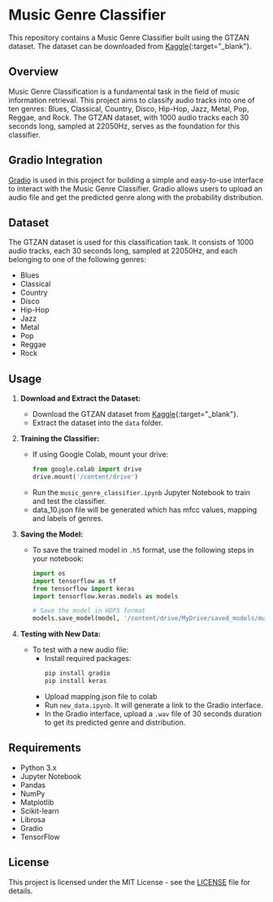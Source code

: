 # Music Genre Classifier

This repository contains a Music Genre Classifier built using the GTZAN dataset. The dataset can be downloaded from [Kaggle](https://www.kaggle.com/datasets/andradaolteanu/gtzan-dataset-music-genre-classification?resource=download){:target="_blank"}.

## Overview
Music Genre Classification is a fundamental task in the field of music information retrieval. This project aims to classify audio tracks into one of ten genres: Blues, Classical, Country, Disco, Hip-Hop, Jazz, Metal, Pop, Reggae, and Rock. The GTZAN dataset, with 1000 audio tracks each 30 seconds long, sampled at 22050Hz, serves as the foundation for this classifier.

## Gradio Integration
[Gradio](https://www.gradio.app/) is used in this project for building a simple and easy-to-use interface to interact with the Music Genre Classifier. Gradio allows users to upload an audio file and get the predicted genre along with the probability distribution.

## Dataset
The GTZAN dataset is used for this classification task. It consists of 1000 audio tracks, each 30 seconds long, sampled at 22050Hz, and each belonging to one of the following genres:

- Blues
- Classical
- Country
- Disco
- Hip-Hop
- Jazz
- Metal
- Pop
- Reggae
- Rock

## Usage
1. **Download and Extract the Dataset:**
   - Download the GTZAN dataset from [Kaggle](https://www.kaggle.com/datasets/andradaolteanu/gtzan-dataset-music-genre-classification?resource=download){:target="_blank"}.
   - Extract the dataset into the `data` folder.

2. **Training the Classifier:**
   - If using Google Colab, mount your drive:
     ```python
     from google.colab import drive
     drive.mount('/content/drive')
     ```
   - Run the `music_genre_classifier.ipynb` Jupyter Notebook to train and test the classifier.
   - data_10.json file will be generated which has mfcc values, mapping and labels of genres.

3. **Saving the Model:**
   - To save the trained model in `.h5` format, use the following steps in your notebook:
     ```python
     import os
     import tensorflow as tf
     from tensorflow import keras
     import tensorflow.keras.models as models

     # Save the model in HDF5 format
     models.save_model(model, '/content/drive/MyDrive/saved_models/music_cnn.h5')
     ```

4. **Testing with New Data:**
   - To test with a new audio file:
     - Install required packages:
       ```bash
       pip install gradio
       pip install keras
       ```
     - Upload mapping.json file to colab
     - Run `new_data.ipynb`. It will generate a link to the Gradio interface.
     - In the Gradio interface, upload a `.wav` file of 30 seconds duration to get its predicted genre and distribution.

## Requirements
- Python 3.x
- Jupyter Notebook
- Pandas
- NumPy
- Matplotlib
- Scikit-learn
- Librosa
- Gradio
- TensorFlow

## License
This project is licensed under the MIT License - see the [LICENSE](LICENSE) file for details.
